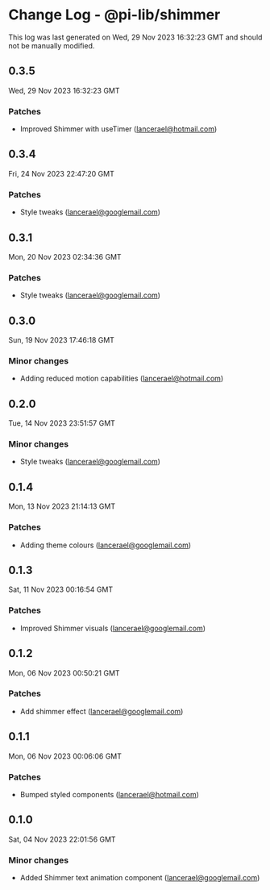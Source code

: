# Change Log - @pi-lib/shimmer

This log was last generated on Wed, 29 Nov 2023 16:32:23 GMT and should not be manually modified.

<!-- Start content -->

## 0.3.5

Wed, 29 Nov 2023 16:32:23 GMT

### Patches

- Improved Shimmer with useTimer (lancerael@hotmail.com)

## 0.3.4

Fri, 24 Nov 2023 22:47:20 GMT

### Patches

- Style tweaks (lancerael@googlemail.com)

## 0.3.1

Mon, 20 Nov 2023 02:34:36 GMT

### Patches

- Style tweaks (lancerael@googlemail.com)

## 0.3.0

Sun, 19 Nov 2023 17:46:18 GMT

### Minor changes

- Adding reduced motion capabilities (lancerael@hotmail.com)

## 0.2.0

Tue, 14 Nov 2023 23:51:57 GMT

### Minor changes

- Style tweaks (lancerael@googlemail.com)

## 0.1.4

Mon, 13 Nov 2023 21:14:13 GMT

### Patches

- Adding theme colours (lancerael@googlemail.com)

## 0.1.3

Sat, 11 Nov 2023 00:16:54 GMT

### Patches

- Improved Shimmer visuals (lancerael@googlemail.com)

## 0.1.2

Mon, 06 Nov 2023 00:50:21 GMT

### Patches

- Add shimmer effect (lancerael@googlemail.com)

## 0.1.1

Mon, 06 Nov 2023 00:06:06 GMT

### Patches

- Bumped styled components (lancerael@hotmail.com)

## 0.1.0

Sat, 04 Nov 2023 22:01:56 GMT

### Minor changes

- Added Shimmer text animation component (lancerael@googlemail.com)
